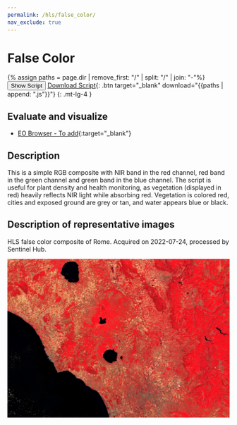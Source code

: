```yaml
---
permalink: /hls/false_color/
nav_exclude: true
---
```


# False Color

{% assign paths = page.dir | remove_first: "/" | split: "/" | join: "-"%}
<button class="btn btn-primary" id="toggle-script" onclick="toggleScript()">Show Script</button>
[Download Script](script.js){: .btn target="_blank" download="{{paths | append: ".js"}}"}
{: .mt-lg-4 }

<div id="script" style="display:none;"> 
{% highlight javascript %}
{% include_relative script.js %}
{% endhighlight %}
</div>

## Evaluate and visualize

- [EO Browser - To add](){:target="_blank"}

## Description

This is a simple RGB composite with NIR band in the red channel, red band in the green channel and green band in the blue channel. The script is useful for plant density and health monitoring, as vegetation (displayed in red) heavily reflects NIR light while absorbing red. Vegetation is colored red, cities and exposed ground are grey or tan, and water appears blue or black.

## Description of representative images

HLS false color composite of Rome. Acquired on 2022-07-24, processed by Sentinel Hub. 

![HLS](fig/fig1.jpeg)